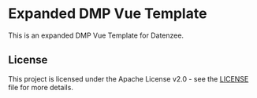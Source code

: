 # Expanded DMP Vue Template

This is an expanded DMP Vue Template for Datenzee.

## License

This project is licensed under the Apache License v2.0 - see the
[LICENSE](LICENSE) file for more details.

